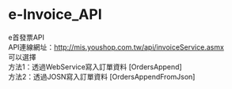# e-Invoice_API
e首發票API <br />
API連線網址：http://mis.youshop.com.tw/api/invoiceService.asmx <br />
可以選擇 <br />
方法1：透過WebService寫入訂單資料 [OrdersAppend] <br />
方法2：透過JOSN寫入訂單資料 [OrdersAppendFromJson] <br />
